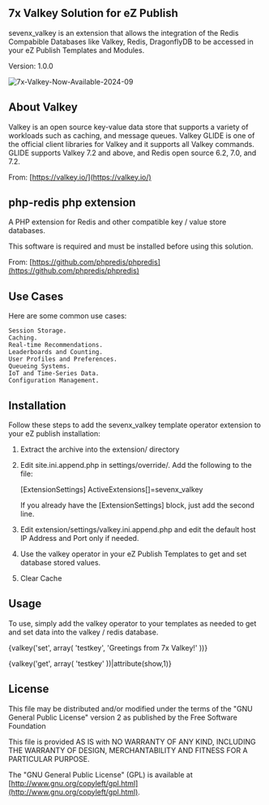 ## 7x Valkey Solution for eZ Publish

sevenx_valkey is an extension that allows the integration of the Redis Compabible Databases like Valkey, Redis, DragonflyDB to be accessed in your eZ Publish Templates and Modules.

Version: 1.0.0

![7x-Valkey-Now-Available-2024-09](https://github.com/user-attachments/assets/fe1da3c1-d413-4c73-9e09-537ca628a9a0)

## About Valkey

Valkey is an open source key-value data store that supports a variety of workloads such as caching, and message queues. Valkey GLIDE is one of the official client libraries for Valkey and it supports all Valkey commands. GLIDE supports Valkey 7.2 and above, and Redis open source 6.2, 7.0, and 7.2.

From: [https://valkey.io/](https://valkey.io/)

## php-redis php extension

A PHP extension for Redis and other compatible key / value store databases.

This software is required and must be installed before using this solution.

From: [https://github.com/phpredis/phpredis](https://github.com/phpredis/phpredis)

## Use Cases

Here are some common use cases:

    Session Storage.
    Caching.
    Real-time Recommendations.
    Leaderboards and Counting.
    User Profiles and Preferences.
    Queueing Systems.
    IoT and Time-Series Data.
    Configuration Management.


## Installation

Follow these steps to add the sevenx_valkey template operator extension to your eZ publish installation:

  1) Extract the archive into the extension/ directory

  2) Edit site.ini.append.php in settings/override/. Add the following to the file:

       [ExtensionSettings]
       ActiveExtensions[]=sevenx_valkey

     If you already have the [ExtensionSettings] block, just add the second line.

  3) Edit extension/settings/valkey.ini.append.php and edit the default host IP Address and Port only if needed.

  4) Use the valkey operator in your eZ Publish Templates to get and set database stored values.

  5) Clear Cache

## Usage

To use, simply add the valkey operator to your templates as needed to get and set data into the valkey / redis database.

{valkey('set', array( 'testkey', 'Greetings from 7x Valkey!' ))}

{valkey('get', array( 'testkey' ))|attribute(show,1)}

## License

This file may be distributed and/or modified under the terms of the "GNU
General Public License" version 2 as published by the Free Software Foundation

This file is provided AS IS with NO WARRANTY OF ANY KIND, INCLUDING THE
WARRANTY OF DESIGN, MERCHANTABILITY AND FITNESS FOR A PARTICULAR PURPOSE.

The "GNU General Public License" (GPL) is available at
[http://www.gnu.org/copyleft/gpl.html](http://www.gnu.org/copyleft/gpl.html).
